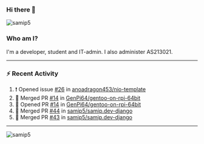 ### Hi there 👋

<img src="https://komarev.com/ghpvc/?username=samip5&style=flat-square" alt="samip5" />

### Who am I?
I'm a developer, student and IT-admin. I also administer AS213021.

---
### :zap: Recent Activity
<!--START_SECTION:activity-->
1. ❗️ Opened issue [#26](https://github.com/anoadragon453/nio-template/issues/26) in [anoadragon453/nio-template](https://github.com/anoadragon453/nio-template)
2. 🎉 Merged PR [#14](https://github.com/GenPi64/gentoo-on-rpi-64bit/pull/14) in [GenPi64/gentoo-on-rpi-64bit](https://github.com/GenPi64/gentoo-on-rpi-64bit)
3. 💪 Opened PR [#14](https://github.com/GenPi64/gentoo-on-rpi-64bit/pull/14) in [GenPi64/gentoo-on-rpi-64bit](https://github.com/GenPi64/gentoo-on-rpi-64bit)
4. 🎉 Merged PR [#44](https://github.com/samip5/samip.dev-django/pull/44) in [samip5/samip.dev-django](https://github.com/samip5/samip.dev-django)
5. 🎉 Merged PR [#43](https://github.com/samip5/samip.dev-django/pull/43) in [samip5/samip.dev-django](https://github.com/samip5/samip.dev-django)
<!--END_SECTION:activity-->
---

<img align="center" src="https://github-readme-stats.vercel.app/api?username=samip5&show_icons=true" alt="samip5" />

